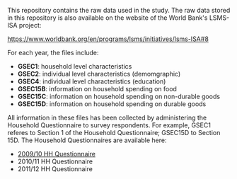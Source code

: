 This repository contains the raw data used in the study. The raw data stored in this repository is also available on the website of the World Bank's LSMS-ISA project:

https://www.worldbank.org/en/programs/lsms/initiatives/lsms-ISA#8


For each year, the files include: 

* <strong>GSEC1</strong>: household level characteristics
* <strong>GSEC2</strong>: individual level characteristics (demomgraphic)
* <strong>GSEC4</strong>: individual level characteristics (education)
* <strong>GSEC15B</strong>: information on household spending on food 
* <strong>GSEC15C</strong>: information on household spending on non-durable goods
* <strong>GSEC15D</strong>: information on household spending on durable goods


All information in these files has been collected by administering the Household Questionnaire to survey respondents. 
For example, GSEC1 referes to Section 1 of the Household Questionnaire; GSEC15D to Section 15D. 
The Household Questionnaires are available here:

* <a href="LSMS-ISA-Uganda-Study/data_raw/Household Questionnaires/09:10 hh_questionnaire.pdf">2009/10 HH Questionnaire</a>
* 2010/11 HH Questionnaire
* 2011/12 HH Questionnaire
